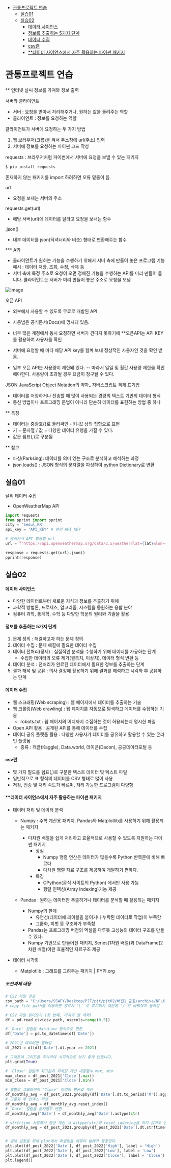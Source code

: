 - [관통프로젝트 연습](#관통프로젝트-연습)
  - [실습01](#실습01)
  - [실습02](#실습02)
      - [데이터 사이언스](#데이터-사이언스)
      - [정보를 추출하는 5가지 단계](#정보를-추출하는-5가지-단계)
      - [데이터 수집](#데이터-수집)
      - [csv란](#csv란)
      - [\*\*데이터 사이언스에서 자주 활용하는 파이썬 패키지](#데이터-사이언스에서-자주-활용하는-파이썬-패키지)
# 관통프로젝트 연습


** 인터넷 날씨 정보를 가져와 정보 출력

서버와 클라이언트
- 서버 : 요청을 받아서 처리해주거나, 원하는 값을 돌려주는 역할
- 클라이언트 : 정보를 요청하는 역할

클라이언트가 서버에 요청하는 두 가지 방법
1. 웹 브라우저(크롬)을 켜서 주소창에 url(주소) 입력
2. 서버에 정보를 요청하는 파이썬 코드 작성


requests : 브라우저처럼 파이썬에서 서버에 요청을 보낼 수 있는 패키지

```python
$ pip install requests
```
존재하지 않는 패키지를 import 하려하면 오류 밑줄이 뜸.



url
- 요청을 보내는 서버의 주소

requests.get(url)
- 해당 서버(url)에 데이터를 달라고 요청을 보내는 함수

.json()
- 내부 데이터를 json(딕셔너리와 비슷) 형태로 변환해주는 함수



*** API
- 클라이언트가 원하는 기능을 수행하기 위해서 서버 측에 만들어 놓은 프로그램
  기능 예시 : 데이터 저장, 조회,  수정, 삭제 등
- 서버 측에 특정 주소로 요청이 오면 정해진 기능을 수행하는 API를 미리 만들어 둡니다.
  클라이언트는 서버가 미리 만들어 놓은 주소로 요청을 보냄


![image](API.PNG)



오픈 API
- 외부에서 사용할 수 있도록 무료로 개방된 API
- 사용법은 공식문서(Docs)에 명시돼 있음.

- 너무 많은 계정에서 동시 요청하면 서버가 견디지 못하기에 
**오픈API는 API KEY를 활용하여 사용자를 확인

- 서버에 요청할 때 마다 해당 API key를 함꼐 보내 정상적인 사용자인 것을 확인 받음.
- 일부 오픈 API는 사용량이 제한돼 있다.
-- 따라서 일일 및 월간 사용량 제한을 확인해야한다. 사용량이 초과될 경우 요금이 청구될 수 있다.




JSON
JavaScript Object Notation의 약자_ 자바스크립트 객체 표기법
- 데이터를 저장하거나 전송할 때 많이 사용되는 경량의 텍스트 기반의 데이터 형식
- 통신 방법이나 프로그래밍 문법이 아니라 단순히 데이터를 표현하는 방법 중 하나

** 특징
  - 데이터는 중괄호{}로 둘러싸인 - 키-값 상의 집합으로 표현
  - 키 = 문자열 / 값 = 다양한 데이터 유형을 가질 수 있다.
  - 값은 쉼표(,)로 구분됨

** 참고
- 파싱(Parksing): 데이터를 의미 있는 구조로 분석하고 해석하는 과정
- json.loads() : JSON 형식의 문자열을 파싱하여 python Dictionary로 변환


## 실습01
날씨 데이터 수집

- OpenWeatherMap API


```python
import requests
from pprint import pprint
city = 'Seoul,KR'
api_key = 'API_KEY' # 본인 API KEY

# 공식문서 API 활용법 url
url = f'https://api.openweathermap.org/data/2.5/weather?lat={lat}&lon={lon}&appid={api_key}'

response = requests.get(url).json()
pprint(response)
```

## 실습02
#### 데이터 사이언스
- 다양한 데이터로부터 새로운 지식과 정보를 추출하기 위해
- 과학적 방법론, 프로세스, 알고리즘, 시스템을 동원하는 융합 분야
- 컴퓨터 과학, 통계학, 수학 등 다양한 학문의 원리와 기술을 활용


#### 정보를 추출하는 5가지 단계
1. 문제 정의 : 해결하고자 하는 문제 정의
2. 데이터 수집 : 문제 해결에 필요한 데이터 수집
3. 데이터 전처리(정제) : 실질적인 분석을 수행하기 위해 데이터를 가공하는 단계
   - 수집한 데이터의 오류 제거(결측치, 이상치), 데이터 형식 변환 등
4. 데이터 분석 : 전처리가 완료된 데이터에서 필요한 정보를 추출하는 단계
5. 결과 해석 및 공유 : 의사 결정에 활용하기 위해 결과를 해석하고 시각화 후 공유하는 단계


#### 데이터 수집
- 웹 스크래핑(Web scraping) : 웹 페이지에서 데이터를 추출하는 기술
- 웹 크롤링(Web crawling) : 웹 페이지를 자동으로 탐색하고 데이터를 수집하는 기술
    - robots.txt : 웹 페이지의 어디까지 수집하는 것이 허용되는지 명시한 파일
- Open API 활용 : 공개된 API를 통해 데이터를 수집
- 데이터 공유 플랫폼 활용 : 다양한 사용자가 데이터를 공유하고 활용할 수 있는 온라인 플랫폼
    - 종류 : 캐글(Kaggle), Data.world, 데이콘(Dacon), 공공데이터포털 등

#### csv란
- 몇 가지 필드를 쉼표(,)로 구분한 텍스트 데이터 및 텍스트 파일
- 일반적으로 표 형식의 데이터를 CSV 형태로 많이 사용
- 저장, 전송 및 처리 속도가 빠르며, 처리 가능한 프로그램이 다양함

#### **데이터 사이언스에서 자주 활용하는 파이썬 패키지

- 데이터 처리 및 데이터 분석
    - Numpy : 수학 계산용 패키지. Pandas와 Matplotlib를 사용하기 위해 활용되는 패키지
      - 다차원 배열을 쉽게 처리하고 효율적으로 사용할 수 있도록 지원하는 파이썬 패키지
        - 장점 
          - Numpy 행렬 연산은 데이터가 많을수록 Python 반복문에 비해 빠르다
          - 다차원 행렬 자료 구조를 제공하여 개발하기 편하다.
        - 특징
          - CPython(공식 사이트의 Python) 에서만 사용 가능
          - 행렬 인덱싱(Array Indexing)기능 제공
  

    - Pandas : 원하는 데이터만 추출하거나 데이터를 분석할 때 활용되는 패키지
      - Numpy의 한계
        - 유연성(데이터에 레이블을 붙이거나 누락된 데이터로 작업)이 부족함
        - 그룹화, 피벗 등 구조화가 부족함
      - Pandas는 프로그래밍 버전의 엑셀을 다루듯 고성능의 데이터 구조를 만들 수 있다.
      - Numpy 기반으로 만들어진 패키지, Series(1차원 배열)과 DataFrame(2차원 배열)이란 효율적인 자료구조 제공


- 데이터 시각화
    - Matplotlib : 그래프를 그려주는 패키지  | PYPI.org

##### 도전과제 내용
```python
# CSV 파일 경로
csv_path = "C:/Users/SSAFY/Desktop/PJT/pjt/pjt02/버전1_금융/archive/NFLX.csv"
# copy file path를 이용하면 경로가 '\' 로 표기되기 때문에 '/'로 바꿔줘야 돌아감

# CSV 파일 읽어오기 (첫 번째, 마지막 열 제외)
df = pd.read_csv(csv_path, usecols=range(0,5))

# 'Date' 컬럼을 datetime 형식으로 변환
df['Date'] = pd.to_datetime(df['Date'])

# 2021년 데이터만 필터링
df_2021 = df[df['Date'].dt.year >= 2021]

# 그래프에 그리드를 추가하여 시각적으로 보기 좋게 만듭니다.
plt.grid(True)

# 'Close' 컬럼의 최고값과 최저값 계산_내장함수 max, min
max_close = df_post_2021['Close'].max()
min_close = df_post_2021['Close'].min()

# 월별로 그룹화하여 'Close' 컬럼의 평균값 계산
df_monthly_avg = df_post_2021.groupby(df['Date'].dt.to_period('M')).agg({'Close': 'mean'})
# 그룹화 후 인덱스 리셋
df_monthly_avg = df_monthly_avg.reset_index()
# 'Date' 컬럼을 문자열로 변환
df_monthly_avg['Date'] = df_monthly_avg['Date'].astype(str)

# strfrtime 사용해서 평균 계산 시 astype(str)과 reset_indexing을 하지 않아도 된다.
df_monthly_avg = df_post_2021.groupby(df_post_2021['Date'].dt.strftime("%Y-%m")).mean()


# 범례 설정을 위해 plot에서 라벨링을 해줘야 범례가 등장한다.
plt.plot(df_post_2022['Date'], df_post_2022['High'], label = 'High')
plt.plot(df_post_2022['Date'], df_post_2022['Low'], label = 'Low')
plt.plot(df_post_2022['Date'], df_post_2022['Close'], label = 'Close')
plt.legend()
```